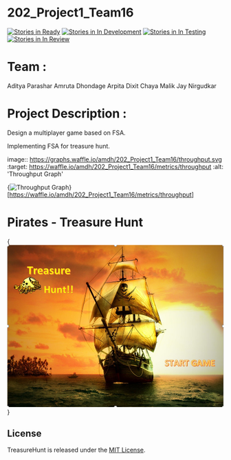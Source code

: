 # 202_Project1_Team16
[![Stories in Ready](https://badge.waffle.io/amdh/202_Project1_Team16.png?label=ready&title=Ready)](http://waffle.io/amdh/202_Project1_Team16)
[![Stories in In Development](https://badge.waffle.io/amdh/202_Project1_Team16.png?label=readytitle=In%20Progress)](http://waffle.io/amdh/202_Project1_Team16)
[![Stories in In Testing](https://badge.waffle.io/amdh/202_Project1_Team16.png?label=ready&title=In%20Testing)](http://waffle.io/amdh/202_Project1_Team16)
[![Stories in In Review](https://badge.waffle.io/amdh/202_Project1_Team16.png?label=ready&title=In%20Review)](http://waffle.io/amdh/202_Project1_Team16)

# Team :
Aditya Parashar
Amruta Dhondage
Arpita Dixit
Chaya Malik
Jay Nirgudkar

# Project Description :

Design a multiplayer game based on FSA.

Implementing FSA for treasure hunt.




image:: https://graphs.waffle.io/amdh/202_Project1_Team16/throughput.svg 
 :target: https://waffle.io/amdh/202_Project1_Team16/metrics/throughput 
 :alt: 'Throughput Graph'
 
 
 
 {<img alt='Throughput Graph' src='https://graphs.waffle.io/amdh/202_Project1_Team16/throughput.svg' />}[https://waffle.io/amdh/202_Project1_Team16/metrics/throughput]
 
 
# Pirates - Treasure Hunt


 {<img alt="Welcome to TreasureHunt" src="202-team16/images/HomeScreenBackground.jpg" />}

## License

TreasureHunt is released under the [MIT License](https://github.com/amdh/202_Project1_Team16/blob/master/LICENSE.md).
